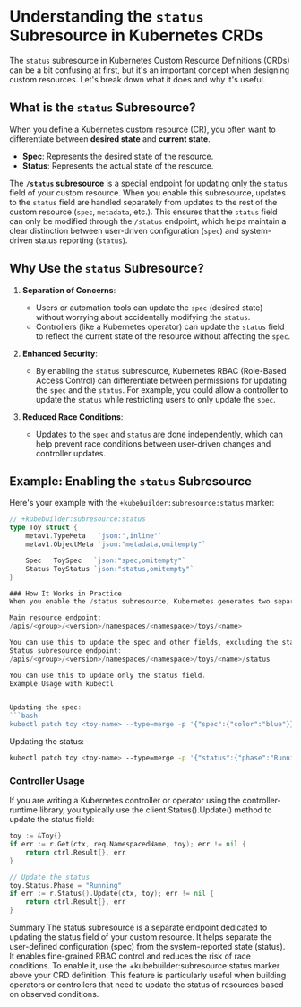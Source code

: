 # Understanding the `status` Subresource in Kubernetes CRDs

The `status` subresource in Kubernetes Custom Resource Definitions (CRDs) can be a bit confusing at first, but it's an important concept when designing custom resources. Let's break down what it does and why it's useful.

## What is the `status` Subresource?

When you define a Kubernetes custom resource (CR), you often want to differentiate between **desired state** and **current state**.

- **Spec**: Represents the desired state of the resource.
- **Status**: Represents the actual state of the resource.

The **`/status` subresource** is a special endpoint for updating only the `status` field of your custom resource. When you enable this subresource, updates to the `status` field are handled separately from updates to the rest of the custom resource (`spec`, `metadata`, etc.). This ensures that the `status` field can only be modified through the `/status` endpoint, which helps maintain a clear distinction between user-driven configuration (`spec`) and system-driven status reporting (`status`).

## Why Use the `status` Subresource?

1. **Separation of Concerns**:
   - Users or automation tools can update the `spec` (desired state) without worrying about accidentally modifying the `status`.
   - Controllers (like a Kubernetes operator) can update the `status` field to reflect the current state of the resource without affecting the `spec`.

2. **Enhanced Security**:
   - By enabling the `status` subresource, Kubernetes RBAC (Role-Based Access Control) can differentiate between permissions for updating the `spec` and the `status`. For example, you could allow a controller to update the `status` while restricting users to only update the `spec`.

3. **Reduced Race Conditions**:
   - Updates to the `spec` and `status` are done independently, which can help prevent race conditions between user-driven changes and controller updates.

## Example: Enabling the `status` Subresource

Here's your example with the `+kubebuilder:subresource:status` marker:

```go
// +kubebuilder:subresource:status
type Toy struct {
    metav1.TypeMeta   `json:",inline"`
    metav1.ObjectMeta `json:"metadata,omitempty"`

    Spec   ToySpec   `json:"spec,omitempty"`
    Status ToyStatus `json:"status,omitempty"`
}

### How It Works in Practice
When you enable the /status subresource, Kubernetes generates two separate endpoints for your CR:

Main resource endpoint:
/apis/<group>/<version>/namespaces/<namespace>/toys/<name>

You can use this to update the spec and other fields, excluding the status.
Status subresource endpoint:
/apis/<group>/<version>/namespaces/<namespace>/toys/<name>/status

You can use this to update only the status field.
Example Usage with kubectl


Updating the spec:
```bash
kubectl patch toy <toy-name> --type=merge -p '{"spec":{"color":"blue"}}'
```

Updating the status:

```bash
kubectl patch toy <toy-name> --type=merge -p '{"status":{"phase":"Running"}}' --subresource=status
```

### Controller Usage
If you are writing a Kubernetes controller or operator using the controller-runtime library, you typically use the client.Status().Update() method to update the status field:

```go
toy := &Toy{}
if err := r.Get(ctx, req.NamespacedName, toy); err != nil {
    return ctrl.Result{}, err
}

// Update the status
toy.Status.Phase = "Running"
if err := r.Status().Update(ctx, toy); err != nil {
    return ctrl.Result{}, err
}

```
Summary
The status subresource is a separate endpoint dedicated to updating the status field of your custom resource.
It helps separate the user-defined configuration (spec) from the system-reported state (status).
It enables fine-grained RBAC control and reduces the risk of race conditions.
To enable it, use the +kubebuilder:subresource:status marker above your CRD definition.
This feature is particularly useful when building operators or controllers that need to update the status of resources based on observed conditions.